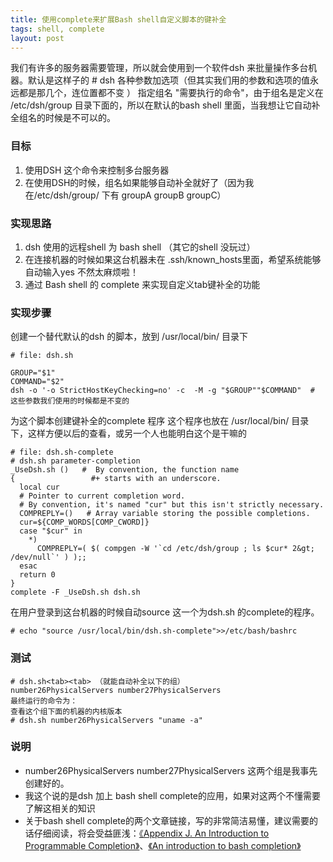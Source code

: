 ```yaml
---
title: 使用complete来扩展Bash shell自定义脚本的键补全
tags: shell, complete
layout: post
---
```

我们有许多的服务器需要管理，所以就会使用到一个软件dsh 来批量操作多台机器。默认是这样子的 # dsh 各种参数加选项（但其实我们用的参数和选项的值永远都是那几个，连位置都不变 ） 指定组名  "需要执行的命令"，由于组名是定义在 /etc/dsh/group 目录下面的，所以在默认的bash shell 里面，当我想让它自动补全组名的时候是不可以的。

### 目标
1. 使用DSH 这个命令来控制多台服务器
2. 在使用DSH的时候，组名如果能够自动补全就好了（因为我在/etc/dsh/group/ 下有 groupA groupB groupC）

### 实现思路
1. dsh 使用的远程shell 为 bash shell （其它的shell 没玩过）
2. 在连接机器的时候如果这台机器未在 .ssh/known_hosts里面，希望系统能够自动输入yes 不然太麻烦啦！
3. 通过 Bash shell 的 complete 来实现自定义tab键补全的功能

### 实现步骤
创建一个替代默认的dsh 的脚本，放到 /usr/local/bin/ 目录下

    # file: dsh.sh

    GROUP="$1"
    COMMAND="$2"
    dsh -o '-o StrictHostKeyChecking=no' -c  -M -g "$GROUP""$COMMAND"  # 这些参数我们使用的时候都是不变的

为这个脚本创建<tab>键补全的complete 程序
这个程序也放在 /usr/local/bin/ 目录下，这样方便以后的查看，或另一个人也能明白这个是干嘛的

    # file: dsh.sh-complete 
    # dsh.sh parameter-completion
    _UseDsh.sh ()   #  By convention, the function name
    {                 #+ starts with an underscore.
      local cur
      # Pointer to current completion word.
      # By convention, it's named "cur" but this isn't strictly necessary.
      COMPREPLY=()   # Array variable storing the possible completions.
      cur=${COMP_WORDS[COMP_CWORD]}
      case "$cur" in
        *)
          COMPREPLY=( $( compgen -W '`cd /etc/dsh/group ; ls $cur* 2&gt; /dev/null`' ) );;
      esac
      return 0
    }
    complete -F _UseDsh.sh dsh.sh

在用户登录到这台机器的时候自动source 这一个为dsh.sh 的complete的程序。

    # echo "source /usr/local/bin/dsh.sh-complete">>/etc/bash/bashrc

### 测试

    # dsh.sh<tab><tab> （就能自动补全以下的组）
    number26PhysicalServers number27PhysicalServers
    最终运行的命令为：
    查看这个组下面的机器的内核版本
    # dsh.sh number26PhysicalServers "uname -a"

### 说明
* number26PhysicalServers number27PhysicalServers 这两个组是我事先创建好的。
* 我这个说的是dsh 加上 bash shell complete的应用，如果对这两个不懂需要了解这相关的知识
* 关于bash shell complete的两个文章链接，写的非常简洁易懂，建议需要的话仔细阅读，将会受益匪浅：[《Appendix J. An Introduction to Programmable Completion》](http://tldp.org/LDP/abs/html/tabexpansion.html)、[《An introduction to bash completion》](http://www.debian-administration.org/article/316/An_introduction_to_bash_completion_part_1)

